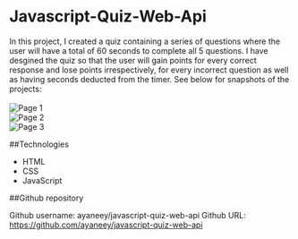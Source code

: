 # Javascript-Quiz-Web-Api
In this project, I created a quiz containing a series of questions where the user will have a total of 60 seconds to complete all 5 questions. I have desgined the quiz so that the user will gain points for every correct response and lose points irrespectively, for every incorrect question as well as having seconds deducted from the timer. See below for snapshots of the projects:
<br>
<br>
![Page 1](https://user-images.githubusercontent.com/108099259/182370018-4345f813-2951-45ce-a3b7-dc3e3f9f0e38.png)
<br>
![Page 2](https://user-images.githubusercontent.com/108099259/182370042-74df1ecd-237d-4ca5-90eb-2e66efc60367.png)
<br>
![Page 3](https://user-images.githubusercontent.com/108099259/182370723-7857133e-92f6-4b90-afda-2a7571246850.png)
<br>

##Technologies
- HTML
- CSS
- JavaScript

##Github repository 

Github username: ayaneey/javascript-quiz-web-api
Github URL: https://github.com/ayaneey/javascript-quiz-web-api

